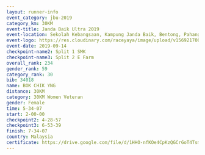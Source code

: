 ```yaml
---
layout: runner-info 
event_category: jbu-2019 
category_km: 30KM 
event-title: Janda Baik Ultra 2019  
event-location: Sekolah Kebangsaan, Kampung Janda Baik, Bentong, Pahang, Malaysia 
event-logo: https://res.cloudinary.com/raceyaya/image/upload/v1569217009/logo/janda-baik_vch1pc.jpg 
event-date: 2019-09-14 
checkpoint-name2: Split 1 SMK 
checkpoint-name3: Split 2 E Farm 
overall_rank: 234
gender_rank: 59
category_rank: 30
bib: 34018
name: BOK CHIK YNG
distance: 30KM
category: 30KM Women Veteran
gender: Female
time: 5-34-07
start: 2-00-00
checkpoint2: 4-28-57
checkpoint3: 6-53-39
finish: 7-34-07
country: Malaysia
certificate: https://drive.google.com/file/d/1HHO-nfKOe4CpKzQGCrGoT4TsmsezD3hO/view?usp=sharing
---
```

